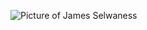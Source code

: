 ![Picture of James Selwaness](https://dm2305files.storage.live.com/y4mM31wgVbtR1vHc7hJuHn7goEEhe-AFtgOW33LEUsQnycHb78rhCl3Veh8KsJJNzQ_zOMggH9Srr3T6ib4VNAD-NixWk4jnV13TZi0vmebYdRTgbMs5N0CiC867msEsYPYHFr6-fBxEOv_ICosY97c00oHCQImlgSz0cDTvPTjh6WKCh0HTRco15oyhnbZRoTn?width=3137&height=2287&cropmode=none)
